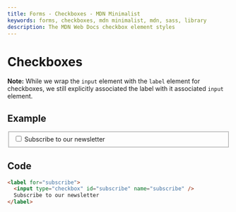 ```yaml
---
title: Forms - Checkboxes - MDN Minimalist
keywords: forms, checkboxes, mdn minimalist, mdn, sass, library
description: The MDN Web Docs checkbox element styles
---
```


# Checkboxes

**Note:** While we wrap the `input` element with the `label` element for checkboxes, we still explicitly associated the label with it associated `input` element.

## Example

<fieldset>
    <label for="subscribe">
        <input type="checkbox" id="subscribe" name="subscribe" />
        Subscribe to our newsletter
    </label>
</fieldset>

## Code

```html
<label for="subscribe">
  <input type="checkbox" id="subscribe" name="subscribe" />
  Subscribe to our newsletter
</label>
```
